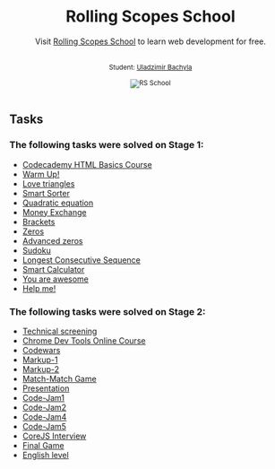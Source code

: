 <h1 align="center">Rolling Scopes School</h1>
<p align="center">Visit <a href="https://school.rollingscopes.com/">Rolling Scopes School</a> to learn web development for free.</p><br>
<div align="center">
  <sub>Student: 
  <a href="https://github.com/Bachyla">Uladzimir Bachyla</a>
  <br>
  <br>
  <img src="https://rs.school/images/rs_school.svg" alt="RS School">
  <br>
  <br>
</div>
  
## Tasks

### The following tasks were solved on Stage 1:
- [Codecademy HTML Basics Course](https://github.com/rolling-scopes-school/tasks/blob/2017-Q3/tasks/Codecademy_HTML_CSS_Course.md)
- [Warm Up!](https://github.com/yankouskia/warmup)
- [Love triangles](https://github.com/yankouskia/love-triangle)
- [Smart Sorter](https://github.com/yankouskia/sorter)
- [Quadratic equation](https://github.com/yankouskia/quadratic-equation)
- [Money Exchange](https://github.com/SergeyKovalchuk/Money-Exchange)
- [Brackets](https://github.com/yankouskia/additional_5)
- [Zeros](https://github.com/yankouskia/zeros)
- [Advanced zeros](https://github.com/yankouskia/advanced-zeros)
- [Sudoku](https://github.com/yankouskia/additional_7)
- [Longest Consecutive Sequence](https://github.com/SergeyKovalchuk/longest-consecutive-sequence)
- [Smart Calculator](https://github.com/yankouskia/smart-calculator)
- [You are awesome](https://github.com/yankouskia/you-are-awesome)
- [Help me!](https://github.com/yankouskia/help-me)

### The following tasks were solved on Stage 2:
- [Technical screening](https://github.com/rolling-scopes-school/tasks/blob/2018-Q1/tasks/technical-screening.md)
- [Chrome Dev Tools Online Course](https://www.codeschool.com/courses/discover-devtools)
- [Codewars](https://github.com/rolling-scopes-school/tasks/blob/2018-Q1/tasks/codewars.md)
- [Markup-1](https://github.com/rolling-scopes-school/tasks/blob/2018-Q1/tasks/markup-1.md)
- [Markup-2](https://github.com/rolling-scopes-school/tasks/blob/2017-Q3/tasks/css-recipes-and-layouts.md)
- [Match-Match Game](https://github.com/rolling-scopes-school/tasks/blob/2018-Q1/tasks/match-match-game.md)
- [Presentation](https://github.com/rolling-scopes-school/tasks/blob/2018-Q1/tasks/presentation.md)
- [Code-Jam1](https://github.com/rolling-scopes-school/tasks/blob/2018-Q1/tasks/make.md)
- [Code-Jam2](https://github.com/rolling-scopes-school/tasks/blob/2018-Q1/tasks/CodeJam-2-notification.md)
- [Code-Jam4](https://github.com/rolling-scopes-school/tasks/blob/2018-Q1/tasks/codejam-scoreboard.md)
- [Code-Jam5](https://github.com/rolling-scopes-school/tasks/blob/2018-Q1/tasks/codejam-train.md)
- [CoreJS Interview](https://github.com/rolling-scopes-school/tasks/blob/2018-Q1/tasks/interview-corejs.md)
- [Final Game](https://github.com/rolling-scopes-school/tasks/blob/2017-Q3/tasks/game.md)
- [English level](https://github.com/rolling-scopes-school/tasks/blob/2017-Q3/tasks/english.md)
